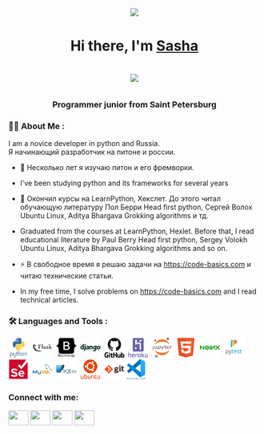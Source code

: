 
<div id="header" align="center">

  <img src="https://media.tenor.com/VlYXAX_AIj8AAAAd/genius-guy-eating.gif" width="400"/>

  <h1 align="center">Hi there, I'm <a href="https://t.me/AfrosamuraiNo1" target="_blank">Sasha</a> 

  <img src="https://github.com/blackcater/blackcater/raw/main/images/Hi.gif" height="32"/></h1>

  <h3 align="center">Programmer junior from Saint Petersburg</h3>

</div>


### :man_technologist: About Me :

I am a novice developer in python and Russia.\
Я начинающий разработчик на питоне и россии.

- :telescope: Несколько лет я изучаю питон и его фремворки.  
- I've been studying python and its frameworks for several years 


- :seedling: Окончил курсы на LearnPython, Хекслет. До этого читал обучающую литературу Пол Берри Head first python, Сергей Волох Ubuntu Linux, Aditya Bhargava Grokking algorithms и тд.
- Graduated from the courses at LearnPython, Hexlet. Before that, I read educational literature by Paul Berry Head first python, Sergey Volokh Ubuntu Linux, Aditya Bhargava Grokking algorithms and so on.

- :zap: В свободное время я решаю задачи на https://code-basics.com и читаю технические статьи. 
- In my free time, I solve problems on https://code-basics.com and I read technical articles.



### :hammer_and_wrench: Languages and Tools :
<div>
  <img src="https://github.com/devicons/devicon/blob/master/icons/python/python-original-wordmark.svg" title="Python" alt="Python" width="40" height="40"/>&nbsp;
  <img src="https://github.com/devicons/devicon/blob/master/icons/flask/flask-original-wordmark.svg" title="Flask" alt="Flask" width="40" height="40"/>&nbsp;
  <img src="https://github.com/devicons/devicon/blob/master/icons/bootstrap/bootstrap-plain-wordmark.svg" title="Bootstrap" alt="Bootstrap" width="40" height="40"/>&nbsp;
  <img src="https://github.com/devicons/devicon/blob/master/icons/django/django-plain-wordmark.svg" title="Django" alt="Django" width="40" height="40"/>&nbsp;
  <img src="https://github.com/devicons/devicon/blob/master/icons/github/github-original-wordmark.svg" title="Github" alt="Github" width="40" height="40"/>&nbsp;
  <img src="https://github.com/devicons/devicon/blob/master/icons/heroku/heroku-plain-wordmark.svg" title="Heroku" alt="Heroku " width="40" height="40"/>&nbsp;
  <img src="https://github.com/devicons/devicon/blob/master/icons/jupyter/jupyter-original-wordmark.svg"  title="Jupyter" alt="Jupyter" width="40" height="40"/>&nbsp;
  <img src="https://github.com/devicons/devicon/blob/master/icons/html5/html5-original.svg" title="HTML5" alt="HTML" width="40" height="40"/>&nbsp;
  <img src="https://github.com/devicons/devicon/blob/master/icons/nginx/nginx-original.svg" title="Nginx" alt="Nginx" width="40" height="40"/>&nbsp;
  <img src="https://github.com/devicons/devicon/blob/master/icons/pytest/pytest-original-wordmark.svg" title="pytest" alt="pytest" width="40" height="40"/>&nbsp;
  <img src="https://github.com/devicons/devicon/blob/master/icons/selenium/selenium-original.svg" title="selenium"  alt="selenium" width="40" height="40"/>&nbsp;
  <img src="https://github.com/devicons/devicon/blob/master/icons/mysql/mysql-original-wordmark.svg" title="MySQL"  alt="MySQL" width="40" height="40"/>&nbsp;
  <img src="https://github.com/devicons/devicon/blob/master/icons/sqlite/sqlite-original-wordmark.svg" title="sqlite" alt="sqlite" width="40" height="40"/>&nbsp;
  <img src="https://github.com/devicons/devicon/blob/master/icons/ubuntu/ubuntu-plain-wordmark.svg" title="ubuntu" alt="ubuntu" width="40" height="40"/>&nbsp;
  <img src="https://github.com/devicons/devicon/blob/master/icons/git/git-original-wordmark.svg" title="Git" **alt="Git" width="40" height="40"/>
  <img src="https://github.com/devicons/devicon/blob/master/icons/vscode/vscode-original-wordmark.svg" title="vscode" alt="vscode" width="40" height="40"/>&nbsp;
</div>
<div>
<h3 align="left">Connect with me:</h3>
<p align="left">
<a href="https://t.me/AfrosamuraiNo1" target="blank"><img align="center" src="https://cdn.jsdelivr.net/npm/simple-icons@3.0.1/icons/telegram.svg" alt="" height="30" width="40" /></a>
<a href="your link" target="blank"><img align="center" src="https://cdn.jsdelivr.net/npm/simple-icons@3.0.1/icons/linkedin.svg" alt="" height="30" width="40" /></a>
<a href="https://tenor.com/ru/view/the-it-crowd-moss-the-it-crowd-the-it-crowd-fire-moss-the-it-crowd-fire-richard-ayoade-gif-15210949" target="blank"><img align="center" src="https://cdn.jsdelivr.net/npm/simple-icons@3.0.1/icons/instagram.svg" alt="" height="30" width="40" /></a>
<a href="https://youtu.be/C-HZ9qDD9sI" target="blank"><img align="center" src="https://cdn.jsdelivr.net/npm/simple-icons@3.0.1/icons/youtube.svg" alt="" height="30" width="40" /></a>
</div>
